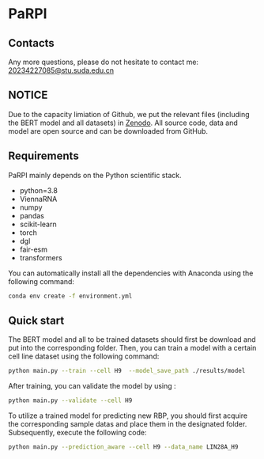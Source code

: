 # PaRPI
## Contacts
Any more questions, please do not hesitate to contact me: [20234227085@stu.suda.edu.cn](mailto:20234227085@stu.suda.edu.cn)

## NOTICE
Due to the capacity limiation of Github, we put the relevant files (including the BERT model and all datasets) in [Zenodo](https://doi.org/10.5281/zenodo.14878562). All source code, data and model are open source and can be downloaded from GitHub.

## Requirements
PaRPI mainly depends on the Python scientific stack.
- python=3.8
- ViennaRNA
- numpy
- pandas
- scikit-learn
- torch
- dgl
- fair-esm
- transformers


You can automatically install all the dependencies with Anaconda using the following command:
```sh
conda env create -f environment.yml
```

## Quick start
The BERT model and all to be trained datasets should first be download and put into the corresponding folder. Then, you can train a model with a certain cell line dataset using the following command:

```sh
python main.py --train --cell H9  --model_save_path ./results/model
```

After training, you can validate the model by using :

```sh
python main.py --validate --cell H9  
```

To utilize a trained model for predicting new RBP, you should first acquire the corresponding sample datas and place them in the designated folder. Subsequently, execute the following code:

```sh
python main.py --prediction_aware --cell H9 --data_name LIN28A_H9
```
